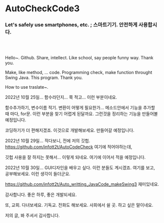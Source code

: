 # AutoCheckCode3

<h3>Let's safely use smartphones, etc. ; 스마트기기. 안전하게 사용합시다.</h3><br/><br/>


Hello~. Github. Share, intellect. Like school, say people funny way. Thank you.

Make, like method, ... code. Programming check, make function throught Swing Java. This program. Thank you.

How to use traslate~.

2022년 10월 25일... 함수라던지... 쭉 적고... 이런 부분이네요.

함수추가하기, 변수이름 적기. 변환이 어떻게 필요한가... 메소드안에서 기능을 추가할 때 마다, for문. 이런 부분을 찾기 어렵게 된달까요. 그런것을 정리하는 기능을 만들어볼 예정입니다.

코딩하기가 더 편해지겠죠. 이것으로 개발해보세요. 만들어갈 예정입니다.  


2022년 10월 29일... 적다보니, 전에 저의 깃헙.  https://github.com/infott2t/AutoCodeCheck 여기에 적어야하는데, 
                                           
깃헙 사용을 잘 하지는 못해서... 이렇게 되네요. 여기에 이어서 적을 예정입니다.


2022년 10월 30일... GUI디자인을 배우고 싶다. 이런 분들도 계시겠죠. 여기를 보고, 공부해보세요. 이런 생각이 들더군요.

https://github.com/infott2t/Auto_writting_JavaCode_makeSwing3 재미있네요. 


감사합니다. 좋은 하루, 좋은 개발되세요.

또, 교회. 다녀보세요. 기독교. 전화도 해보세요. 사회에서 쉴 곳. 하고 싶은 말이네요.

저의 글, 봐 주셔서 감사합니다.
